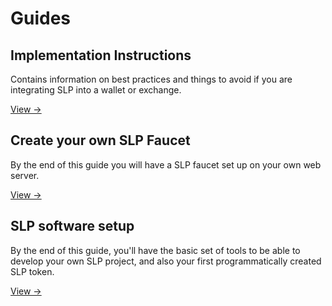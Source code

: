 # Guides

## Implementation Instructions

Contains information on best practices and things to avoid if you are integrating SLP into a wallet or exchange.

[View →](/guides/slp-implementation-instructions/)

## Create your own SLP Faucet

By the end of this guide you will have a SLP faucet set up on your own web server. 

[View →](/guides/create-slp-faucet/)

## SLP software setup

By the end of this guide, you'll have the basic set of tools to be able to develop your own SLP project, and also your first programmatically created SLP token.

[View →](/guides/slp-software-setup/)


